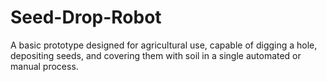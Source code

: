 # Seed-Drop-Robot
A basic prototype designed for agricultural use, capable of digging a hole, depositing seeds, and covering them with soil in a single automated or manual process.
